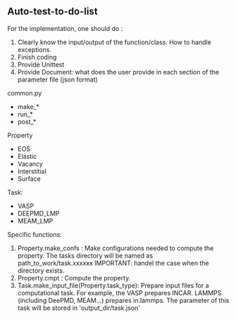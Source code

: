 ## Auto-test-to-do-list

For the implementation, one should do :
1. Clearly know the input/output of the function/class. How to handle exceptions.
2. Finish coding
3. Provide Unittest
4. Provide Document: what does the user provide in each section of the parameter file (json format)

common.py
- make_*
- run_*
- post_*

Property
- EOS
- Elastic
- Vacancy
- Interstitial
- Surface



Task:
- VASP
- DEEPMD_LMP
- MEAM_LMP


Specific functions:
1. Property.make_confs : Make configurations needed to compute the property. 
        The tasks directory will be named as path_to_work/task.xxxxxx
        IMPORTANT: handel the case when the directory exists.
2. Property.cmpt :  Compute the property. 
3. Task.make_input_file(Property.task_type): Prepare input files for a computational task.
        For example, the VASP prepares INCAR.
        LAMMPS (including DeePMD, MEAM...) prepares in.lammps.
        The parameter of this task will be stored in 'output_dir/task.json'
